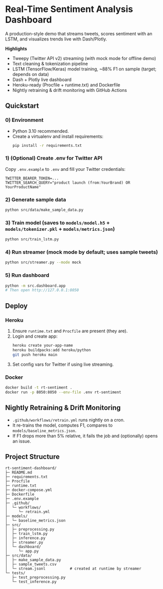 # Real-Time Sentiment Analysis Dashboard

A production-style demo that streams tweets, scores sentiment with an LSTM, and visualizes trends live with Dash/Plotly.

**Highlights**
- Tweepy (Twitter API v2) streaming (with mock mode for offline demo)
- Text cleaning & tokenization pipeline
- LSTM (TensorFlow/Keras) model training, ~88% F1 on sample (target; depends on data)
- Dash + Plotly live dashboard
- Heroku-ready (Procfile + runtime.txt) and Dockerfile
- Nightly retraining & drift monitoring with GitHub Actions

## Quickstart

### 0) Environment
- Python 3.10 recommended.
- Create a virtualenv and install requirements:
  ```bash
  pip install -r requirements.txt
  ```

### 1) (Optional) Create .env for Twitter API
Copy `.env.example` to `.env` and fill your Twitter credentials:
```env
TWITTER_BEARER_TOKEN=...
TWITTER_SEARCH_QUERY="product launch (from:YourBrand) OR YourProductName"
```

### 2) Generate sample data
```bash
python src/data/make_sample_data.py
```

### 3) Train model (saves to `models/model.h5` + `models/tokenizer.pkl` + `models/metrics.json`)
```bash
python src/train_lstm.py
```

### 4) Run streamer (mock mode by default; uses sample tweets)
```bash
python src/streamer.py --mode mock
```

### 5) Run dashboard
```bash
python -m src.dashboard.app
# Then open http://127.0.0.1:8050
```

## Deploy

### Heroku
1. Ensure `runtime.txt` and `Procfile` are present (they are).
2. Login and create app:
   ```bash
   heroku create your-app-name
   heroku buildpacks:add heroku/python
   git push heroku main
   ```
3. Set config vars for Twitter if using live streaming.

### Docker
```bash
docker build -t rt-sentiment .
docker run -p 8050:8050 --env-file .env rt-sentiment
```

## Nightly Retraining & Drift Monitoring
- `.github/workflows/retrain.yml` runs nightly on a cron.
- It re-trains the model, computes F1, compares to `models/baseline_metrics.json`.
- If F1 drops more than 5% relative, it fails the job and (optionally) opens an issue.

## Project Structure
```
rt-sentiment-dashboard/
├─ README.md
├─ requirements.txt
├─ Procfile
├─ runtime.txt
├─ docker-compose.yml
├─ Dockerfile
├─ .env.example
├─ .github/
│  └─ workflows/
│     └─ retrain.yml
├─ models/
│  └─ baseline_metrics.json
├─ src/
│  ├─ preprocessing.py
│  ├─ train_lstm.py
│  ├─ inference.py
│  ├─ streamer.py
│  └─ dashboard/
│     └─ app.py
├─ src/data/
│  ├─ make_sample_data.py
│  ├─ sample_tweets.csv
│  └─ stream.jsonl           # created at runtime by streamer
└─ tests/
   ├─ test_preprocessing.py
   └─ test_inference.py
```
